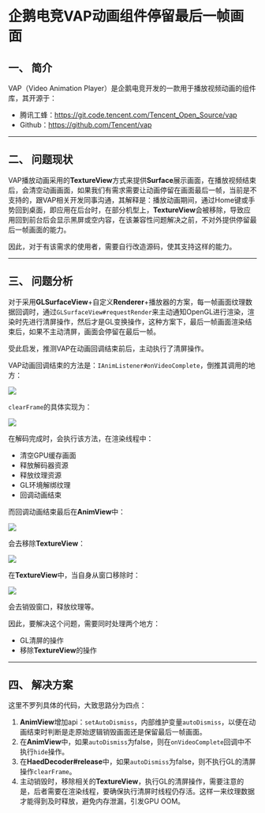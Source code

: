 # 企鹅电竞VAP动画组件停留最后一帧画面

## 一、 简介

VAP（Video Animation Player）是企鹅电竞开发的一款用于播放视频动画的组件库，其开源于：
- 腾讯工蜂：https://git.code.tencent.com/Tencent_Open_Source/vap
- Github：https://github.com/Tencent/vap

---
## 二、 问题现状

VAP播放动画采用的**TextureView**方式来提供**Surface**展示画面，在播放视频结束后，会清空动画画面，如果我们有需求需要让动画停留在画面最后一帧，当前是不支持的，跟VAP相关开发同事沟通，其解释是：播放动画期间，通过Home键或手势回到桌面，即应用在后台时，在部分机型上，**TextureView**会被移除，导致应用回到前台后会显示黑屏或空内容，在该兼容性问题解决之前，不对外提供停留最后一帧画面的能力。

因此，对于有该需求的使用者，需要自行改造源码，使其支持这样的能力。

---
## 三、 问题分析

对于采用**GLSurfaceView**+自定义**Renderer**+播放器的方案，每一帧画面纹理数据回调时，通过`GLSurfaceView#requestRender`来主动通知OpenGL进行渲染，渲染时先进行清屏操作，然后才是GL变换操作，这种方案下，最后一帧画面渲染结束后，如果不主动清屏，画面会停留在最后一帧。

受此启发，推测VAP在动画回调结束前后，主动执行了清屏操作。

VAP动画回调结束的方法是：`IAnimListener#onVideoComplete`，倒推其调用的地方：

![](static/blog/image/VAP1.png)

`clearFrame`的具体实现为：

![](static/blog/image/VAP2.png)

在解码完成时，会执行该方法，在渲染线程中：
- 清空GPU缓存画面
- 释放解码器资源
- 释放纹理资源
- GL环境解绑纹理
- 回调动画结束

而回调动画结束最后在**AnimView**中：

![](static/blog/image/VAP3.png)

会去移除**TextureView**：

![](static/blog/image/VAP4.png)

在**TextureView**中，当自身从窗口移除时：

![](static/blog/image/VAP5.png)

会去销毁窗口，释放纹理等。

因此，要解决这个问题，需要同时处理两个地方：
- GL清屏的操作
- 移除**TextureView**的操作

---
## 四、 解决方案

这里不罗列具体的代码，大致思路分为四点：

1. **AnimView**增加api：`setAutoDismiss`，内部维护变量`autoDismiss`，以便在动画结束时判断是走原始逻辑销毁画面还是保留最后一帧画面。
2. 在**AnimView**中，如果`autoDismiss`为false，则在`onVideoComplete`回调中不执行`hide`操作。
3. 在**HaedDecoder#release**中，如果`autoDismiss`为false，则不执行GL的清屏操作`clearFrame`。
4. 主动销毁时，移除相关的**TextureView**，执行GL的清屏操作，需要注意的是，后者需要在渲染线程，要确保执行清屏时线程仍存活。这样一来纹理数据才能得到及时释放，避免内存泄漏，引发GPU OOM。